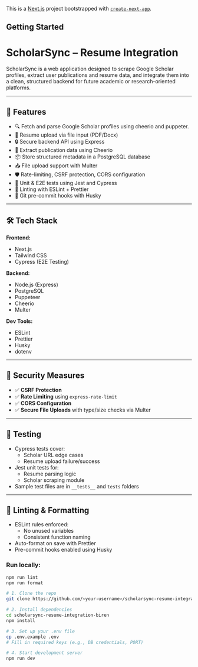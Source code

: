 This is a [Next.js](https://nextjs.org) project bootstrapped with [`create-next-app`](https://nextjs.org/docs/pages/api-reference/create-next-app).

## Getting Started

# ScholarSync – Resume Integration

ScholarSync is a web application designed to scrape Google Scholar profiles, extract user publications and resume data, and integrate them into a clean, structured backend for future academic or research-oriented platforms.

---

## 📌 Features

- 🔍 Fetch and parse Google Scholar profiles using cheerio and puppeter.
- 📄 Resume upload via file input (PDF/Docx)
- 🔒 Secure backend API using Express
- 🧠 Extract publication data using Cheerio
- 📦 Store structured metadata in a PostgreSQL database
- 📤 File upload support with Multer
- 🛡️ Rate-limiting, CSRF protection, CORS configuration
- 🧪 Unit & E2E tests using Jest and Cypress
- 🧹 Linting with ESLint + Prettier
- 🔄 Git pre-commit hooks with Husky

---

## 🛠 Tech Stack

**Frontend:**
- Next.js
- Tailwind CSS
- Cypress (E2E Testing)

**Backend:**
- Node.js (Express)
- PostgreSQL
- Puppeteer
- Cheerio
- Multer

**Dev Tools:**
- ESLint
- Prettier
- Husky
- dotenv

---

## 🔐 Security Measures

- ✅ **CSRF Protection**
- ✅ **Rate Limiting** using `express-rate-limit`
- ✅ **CORS Configuration**
- ✅ **Secure File Uploads** with type/size checks via Multer

---

## 🧪 Testing

- Cypress tests cover:
  - Scholar URL edge cases
  - Resume upload failure/success
- Jest unit tests for:
  - Resume parsing logic
  - Scholar scraping module
- Sample test files are in `__tests__` and `tests` folders

---

## 🧼 Linting & Formatting

- ESLint rules enforced:
  - No unused variables
  - Consistent function naming
- Auto-format on save with Prettier
- Pre-commit hooks enabled using Husky

### Run locally:
```bash
npm run lint
npm run format

# 1. Clone the repo
git clone https://github.com/<your-username>/scholarsync-resume-integration-biren.git

# 2. Install dependencies
cd scholarsync-resume-integration-biren
npm install

# 3. Set up your .env file
cp .env.example .env
# Fill in required keys (e.g., DB credentials, PORT)

# 4. Start development server
npm run dev
